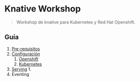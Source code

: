 # Knative Workshop

> Workshop de knative para Kubernetes y Red Hat Openshift. 

## Guía
1. [Pre-requisitos](docs/pre-requisitos.md)
2. [Configuración](docs/configuracion.md)
   1. [Openshift](docs/configuracion.md#Openshift)
   2. [Kubernetes](docs/configuracion.md#Kubernetes)
3. [Serving](docs/serving.md)
   1. 
4. Eventing